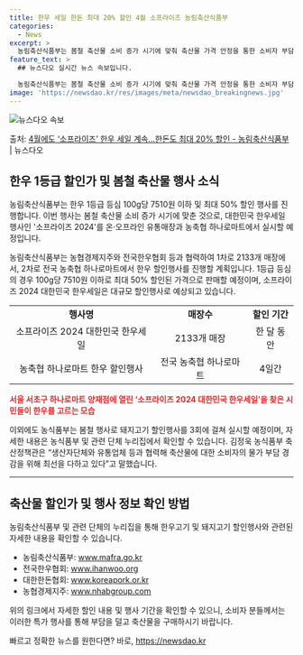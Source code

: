 ```yaml
---
title: 한우 세일 한돈 최대 20% 할인 4월 소프라이즈 농림축산식품부
categories:
  - News
excerpt: >
  농림축산식품부는 봄철 축산물 소비 증가 시기에 맞춰 축산물 가격 안정을 통한 소비자 부담 완화를 위해 한우한…
feature_text: >
  ## 뉴스다오 실시간 뉴스 속보입니다.

  농림축산식품부는 봄철 축산물 소비 증가 시기에 맞춰 축산물 가격 안정을 통한 소비자 부담 완화를 위해 한우한…
image: 'https://newsdao.kr/res/images/meta/newsdao_breakingnews.jpg'
---
```


![뉴스다오 속보](https://newsdao.kr/res/images/meta/newsdao_breakingnews.jpg)

<p>출처: <a href="https://newsdao.kr/3470" rel="dofollow">4월에도 ‘소프라이즈’ 한우 세일 계속…한돈도 최대 20% 할인 - 농림축산식품부</a> | 뉴스다오</p>

<h2 data-ke-size="size26">한우 1등급 할인가 및 봄철 축산물 행사 소식</h2>
농림축산식품부는 한우 1등급 등심 100g당 7510원 이하 및 최대 50% 할인 행사를 진행합니다. 이번 행사는 봄철 축산물 소비 증가 시기에 맞춘 것으로, 대한민국 한우세일 행사인 '소프라이즈 2024'를 온·오프라인 유통매장과 농축협 하나로마트에서 실시할 예정입니다.

<p data-ke-size="size16">농림축산식품부는 농협경제지주와 전국한우협회 등과 협력하여 1차로 2133개 매장에서, 2차로 전국 농축협 하나로마트에서 한우 할인행사를 진행할 계획입니다. 1등급 등심의 경우 100g당 7510원 이하로 최대 50% 할인된 가격으로 판매할 예정이며, 소프라이즈 2024 대한민국 한우세일은 대규모 할인행사로 예상되고 있습니다.</p>

<table style="width: 100%;">
<tbody>
<tr>
<td style="text-align: center; height: 17px;"><b>행사명</b></td>
<td style="text-align: center; height: 17px;"><b>매장수</b></td>
<td style="text-align: center; height: 17px;"><b>할인 기간</b></td>
</tr>
<tr>
<td style="text-align: center; height: 17px;">소프라이즈 2024 대한민국 한우세일</td>
<td style="text-align: center; height: 17px;">2133개 매장</td>
<td style="text-align: center; height: 17px;">한 달 동안</td>
</tr>
<tr>
<td style="text-align: center; height: 17px;">농축협 하나로마트 한우 할인행사</td>
<td style="text-align: center; height: 17px;">전국 농축협 하나로마트</td>
<td style="text-align: center; height: 17px;">4일간</td>
</tr>
</tbody>
</table>

<b><span style="color: #ee2323;">서울 서초구 하나로마트 양재점에 열린 ‘소프라이즈 2024 대한민국 한우세일’을 찾은 시민들이 한우를 고르는 모습</span></b>

<p data-ke-size="size16">이외에도 농식품부는 봄철 행사로 돼지고기 할인행사를 3회에 걸쳐 실시할 예정이며, 자세한 내용은 농식품부 및 관련 단체 누리집에서 확인할 수 있습니다. 김정욱 농식품부 축산정책관은 “생산자단체와 유통업체 등과 협력해 축산물에 대한 소비자의 물가 부담 경감을 위해 최선을 다하고 있다”고 말했습니다.</p>

<hr>

<h2 data-ke-size="size26">축산물 할인가 및 행사 정보 확인 방법</h2>
농림축산식품부 및 관련 단체의 누리집을 통해 한우고기 및 돼지고기 할인행사와 관련된 자세한 내용을 확인할 수 있습니다.

<ul>
<li>농림축산식품부: <a href="www.mafra.go.kr">www.mafra.go.kr</a></li>
<li>전국한우협회: <a href="www.ihanwoo.org">www.ihanwoo.org</a></li>
<li>대한한돈협회: <a href="www.koreapork.or.kr">www.koreapork.or.kr</a></li>
<li>농협경제지주: <a href="www.nhabgroup.com">www.nhabgroup.com</a></li>
</ul>

<p data-ke-size="size16">위의 링크에서 자세한 할인 내용 및 행사 기간을 확인할 수 있으니, 소비자 분들께서는 이러한 특가 행사를 통해 부담을 덜고 축산물을 구매하시기 바랍니다.</p>

<p data-ke-size="size16"></p> 

빠르고 정확한 뉴스를 원한다면? 바로, <a href="https://newsdao.kr" rel="dofollow">https://newsdao.kr</a>


